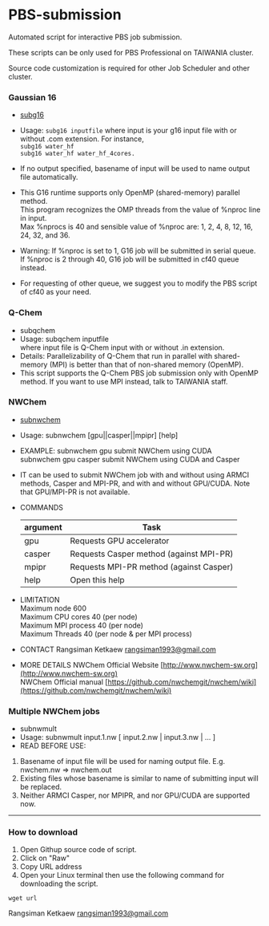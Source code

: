 # PBS-submission
Automated script for interactive PBS job submission.

These scripts can be only used for PBS Professional on TAIWANIA cluster.

Source code customization is required for other Job Scheduler and other cluster.

### Gaussian 16
* [subg16](subg16)
* Usage: `subg16 inputfile`
where input is your g16 input file with or without .com extension. For instance,  <br />
`subg16 water_hf`  <br />
`subg16 water_hf water_hf_4cores.`
* If no output specified, basename of input will be used to name output file automatically.

* This G16 runtime supports only OpenMP (shared-memory) parallel method.  <br />
  This program recognizes the OMP threads from the value of %nproc line in input.  <br />
  Max %nprocs is 40 and sensible value of %nproc are: 1, 2, 4, 8, 12, 16, 24, 32, and 36.

* Warning: If %nproc is set to 1, G16 job will be submitted in serial queue.  <br />
           If %nproc is 2 through 40, G16 job will be submitted in cf40 queue instead.
* For requesting of other queue, we suggest you to modify the PBS script of cf40 as your need.


### Q-Chem
* subqchem
* Usage: subqchem inputfile <br />
where input file is Q-Chem input with or without .in extension.
* Details: Parallelizability of Q-Chem that run in parallel with shared-memory (MPI) is better than that of non-shared memory (OpenMP).
* This script supports the Q-Chem PBS job submission only with OpenMP method. If you want to use MPI instead, talk to TAIWANIA staff.

### NWChem 
* [subnwchem](subnwchem)
* Usage: subnwchem [gpu||casper||mpipr] [help]
* EXAMPLE: subnwchem gpu                submit NWChem using CUDA  <br />
           subnwchem gpu casper      submit NWChem using CUDA and Casper

* IT can be used to submit NWChem job with and without using ARMCI methods, Casper and MPI-PR, and with and without GPU/CUDA. Note that GPU/MPI-PR is not available.

* COMMANDS

   | argument | Task |
   | -------- | ---- |
   | gpu      | Requests GPU accelerator | 
   | casper   | Requests Casper method (against MPI-PR) |
   | mpipr    | Requests MPI-PR method (against Casper) | 
   | help     | Open this help |

* LIMITATION  <br />
   Maximum node          600  <br />
   Maximum CPU cores     40 (per node)  <br />
   Maximum MPI process   40 (per node)  <br />
   Maximum Threads       40 (per node & per MPI process) <br />

* CONTACT                 Rangsiman Ketkaew  rangsiman1993@gmail.com

* MORE DETAILS            NWChem Official Website  [http://www.nwchem-sw.org](http://www.nwchem-sw.org)  <br />
                         NWChem Official manual   [https://github.com/nwchemgit/nwchem/wiki](https://github.com/nwchemgit/nwchem/wiki)
                         
### Multiple NWChem jobs
* subnwmult
* Usage: subnwmult input.1.nw [ input.2.nw | input.3.nw | ... ]
* READ BEFORE USE: 
1. Basename of input file will be used for naming output file. E.g. nwchem.nw => nwchem.out
2. Existing files whose basename is similar to name of submitting input will be replaced.
3. Neither ARMCI Casper, nor MPIPR, and nor GPU/CUDA are supported now.

---

### How to download
1. Open Githup source code of script.
2. Click on "Raw"
3. Copy URL address
4. Open your Linux terminal then use the following command for downloading the script.
```
wget url
```

Rangsiman Ketkaew
rangsiman1993@gmail.com

